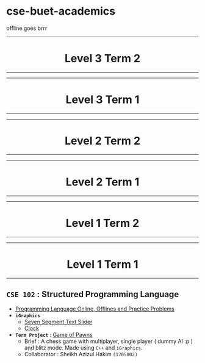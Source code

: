# cse-buet-academics
 offline goes brrr






<hr/>
<h1 align="center">Level 3 Term 2</h1>
<hr/>

<hr/>
<h1 align="center">Level 3 Term 1</h1>
<hr/>


<hr/>
<h1 align="center">Level 2 Term 2</h1>
<hr/>

<hr/>
<h1 align="center">Level 2 Term 1</h1>
<hr/>


<hr/>
<h1 align="center">Level 1 Term 2</h1>
<hr/>

<hr/>
<h1 align="center">Level 1 Term 1</h1>
<hr/>

## **`CSE 102` : Structured Programming Language**

- [Programming Language Online, Offlines and Practice Problems](https://github.com/zarif98sjs/Offline-Memorial/tree/master/Level%201%20Term%201/CSE%20102)
- **`iGraphics`**
  - [Seven Segment Text Slider](https://github.com/zarif98sjs/Offline-Memorial/tree/master/Level%201%20Term%201/CSE%20102/iGraphics%20Offlines/Code/Bar/Box)
  - [Clock](https://github.com/zarif98sjs/Offline-Memorial/tree/master/Level%201%20Term%201/CSE%20102/iGraphics%20Offlines/Code/Clock) 
- **`Term Project`** : [Game of Pawns](https://github.com/zarif98sjs/Game-of-Pawns)
  - Brief : A chess game with multiplayer, single player ( dummy AI :p ) and blitz mode. Made using `C++` and `iGraphics`.
  - Collaborator : Sheikh Azizul Hakim `(1705002)`